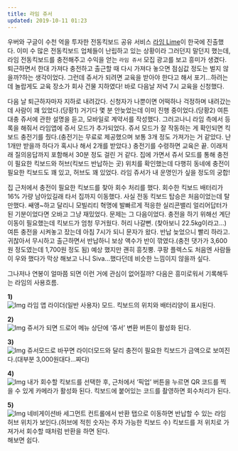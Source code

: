 ```yaml
---
title: 라임 쥬서
updated: 2019-10-11 01:23
---
```


우버와 구글이 수천 억을 투자한 전동킥보드 공유 서비스 [라임 Lime](https://www.li.me/ko-kr/hompeiji)이 한국에 진출했다. 이미 수 많은 전동킥보드 업체들이 난립하고 있는 상황이라 그러던지 말던지 했는데, 라임 전동킥보드를 충전해주고 수익을 얻는 `라임 쥬서` 모집 광고를 보고 흥미가 생겼다. 퇴근하면서 한대 가져다 충전하고 출근할 때 다시 가져다 놓으면 점심값 정도는 벌지 않을까?하는 생각이었다. 그런데 쥬서가 되려면 교육을 받아야 한다고 해서 포기…하려는데 놀랍게도 교육 장소가 회사 건물 지하였다! 바로 다음날 저녁 7시 교육을 신청했다.

다음 날 퇴근하자마자 지하로 내려갔다. 신청자가 나뿐이면 어떡하나 걱정하며 내려갔는데 사람이 꽤 있었다.(당황1) 거기다 몇 분 안늦었는데 이미 진행 중이었다.(당황2) 여튼 대충 쥬서에 관한 설명을 듣고, 모바일로 계약서를 작성했다. 그러고나니 라임 측에서 등록을 해줘서 라임앱에 쥬서 모드가 추가되었다. 쥬서 모드가 잘 작동하는 게 확인되면 킥보드 충전기를 줬다.(충전기는 무료로 제공했으며 보통 3개 정도 가져가는 거 같았다. 난 1개만 받을까 하다가 혹시나 해서 2개를 받았다.) 충전기를 수령하면 교육은 끝. 이래저래 질의응답까지 포함해서 30분 정도 걸린 거 같다. 집에 가면서 쥬서 모드를 통해 충전이 필요한 킥보드와 허브(킥보드 반납하는 곳) 위치를 확인했는데 다행히 동네에 충전이 필요한 킥보드도 꽤 있고, 허브도 꽤 있었다. 라임 쥬서가 내 운명인가 싶을 정도의 궁합!

집 근처에서 충전이 필요한 킥보드를 찾아 회수 처리를 했다. 회수한 킥보드 배터리가 16% 가량 남아있길래 타서 집까지 이동했다. 사실 전동 킥보드 탑승은 처음이었는데 탈만했다. 쌔앵~하고 달리니 모빌리티 혁명에 발빠르게 적응한 실리콘밸리 얼리어답터가 된 기분이었다면 오바고 그냥 재밌었다. 문제는 그 다음이었다. 충전을 하기 위해선 계단 이동이 필요했는데 킥보드가 엄청 무거웠다. 허리 나갈뻔. (찾아보니 22.5kg이라고…) 여튼 충전을 시켜놓고 잤는데 아침 7시가 되니 문자가 왔다. 반납 늦었으니 빨리 하라고. 귀찮아서 무시하고 출근하면서 반납하니 보상 액수가 반이 깎였다.(충전 댓가가 3,600원 정도였는데 1,700원 정도 됨) 예상 했지만 괜히 흥칫뿡. 쿠팡 플렉스도 처음엔 사람들이 우와 했다가 막상 해보고 나니 Siva...했다던데 비슷한 느낌이지 않을까 싶다.

그나저나 연봉이 얼마쯤 되면 이런 거에 관심이 없어질까?
다음은 흥미로워서 기록해두는 라임의 사용흐름.

**1)**<br>
![Img](http://youngjin.xyz/assets/img_lime_01.png)
라임 앱 라이더(일반 사용자) 모드. 킥보드의 위치와 배터리양이 표시된다.<br>

**2)**<br>
![Img](http://youngjin.xyz/assets/img_lime_02.png)
쥬서가 되면 드로어 메뉴 상단에 ‘쥬서’ 변환 버튼이 활성화 된다.<br>

**3)**<br>
![Img](http://youngjin.xyz/assets/img_lime_03.png)
쥬서모드로 바꾸면 라이더모드와 달리 충전이 필요한 킥보드가 금액으로 보여진다.(대부분 3,000원대다…짜다)<br>

**4)**<br>
![Img](http://youngjin.xyz/assets/img_lime_04.png)
내가 회수할 킥보드를 선택한 후, 근처에서 ‘픽업’ 버튼을 누르면 QR 코드를 찍을 수 있게 카메라가 활성화 된다. 킥보드에 붙어있는 코드를 촬영하면 회수처리가 된다.<br>

**5)**<br>
![Img](http://youngjin.xyz/assets/img_lime_05.png)
네비게이션바 세그먼트 컨트롤에서 반환 탭으로 이동하면 반납할 수 있는 라임 허브 위치가 보인다.(허브에 적힌 숫자는 주차 가능한 킥보드 수) 킥보드를 저 위치로 가져가서 회수할 때처럼 반환을 하면 된다.<br>
해보면 쉽다.<br>
